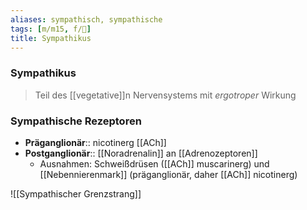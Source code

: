 ```yaml
---
aliases: sympathisch, sympathische
tags: [m/m15, f/🧠]
title: Sympathikus
---
```

### Sympathikus
> Teil des [[vegetative]]n Nervensystems mit *ergotroper* Wirkung

### Sympathische Rezeptoren
- **Präganglionär**:: nicotinerg [[ACh]]
- **Postganglionär**:: [[Noradrenalin]] an [[Adrenozeptoren]]
	- Ausnahmen: Schweißdrüsen ([[ACh]] muscarinerg) und [[Nebennierenmark]] (präganglionär, daher [[ACh]] nicotinerg)

![[Sympathischer Grenzstrang]]